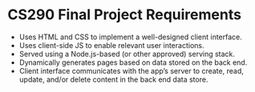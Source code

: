 # CS290 Final Project Requirements
* Uses HTML and CSS to implement a well-designed client interface.
* Uses client-side JS to enable relevant user interactions.
* Served using a Node.js-based (or other approved) serving stack.
* Dynamically generates pages based on data stored on the back end.
* Client interface communicates with the app’s server to create, read, update, and/or delete content in the back end data store.
